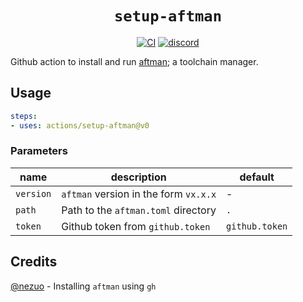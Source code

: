 <div align="center">
  <h1><code>setup-aftman</code></h1>
  <p>
    <a href="https://github.com/ok-nick/setup-aftman/actions?query=workflow%3ACI"><img src="https://github.com/ok-nick/setup-aftman/workflows/CI/badge.svg" alt="CI" /></a>
    <a href="https://discord.gg/w9Bc6xH7uC"><img src="https://img.shields.io/discord/834969350061424660?label=discord" alt="discord" /></a>
  </p>
</div>

Github action to install and run [aftman](https://github.com/LPGhatguy/aftman); a toolchain manager.

## Usage
```yaml
steps:
- uses: actions/setup-aftman@v0
```

### Parameters
|name|description|default|
|---|---|---|
|`version`|`aftman` version in the form `vx.x.x`|-|
|`path`|Path to the `aftman.toml` directory|`.`|
|`token`|Github token from `github.token`|`github.token`|

## Credits
[@nezuo](https://github.com/nezuo) - Installing `aftman` using `gh`
